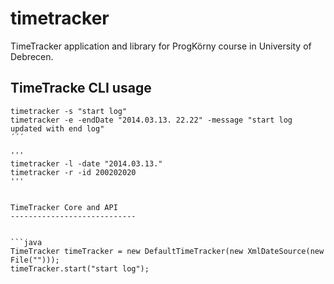 timetracker
===========

TimeTracker application and library for ProgKörny course in University of Debrecen.

TimeTracke CLI usage
--------------------

```
timetracker -s "start log"
timetracker -e -endDate "2014.03.13. 22.22" -message "start log updated with end log"
´´´

'''
timetracker -l -date "2014.03.13."
timetracker -r -id 200202020
'''


TimeTracker Core and API
----------------------------


```java
TimeTracker timeTracker = new DefaultTimeTracker(new XmlDateSource(new File("")));
timeTracker.start("start log");
```
